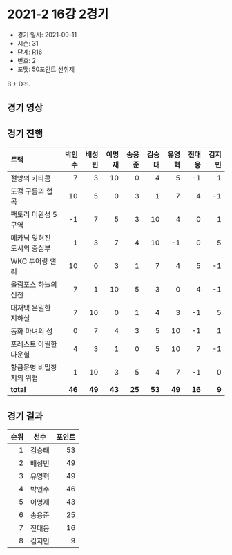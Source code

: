 # 2021-2 16강 2경기

- 경기 일시: 2021-09-11
- 시즌: 31
- 단계: R16
- 번호: 2
- 포맷: 50포인트 선취제



B + D조.

## 경기 영상
## 경기 진행

| 트랙 | 박인수 | 배성빈 | 이명재 | 송용준 | 김승태 | 유영혁 | 전대웅 | 김지민 |
|:---|---:|---:|---:|---:|---:|---:|---:|---:|
| 절망의 카타콤 | 7 | 3 | 10 | 0 | 4 | 5 | -1 | 1 |
| 도검 구름의 협곡 | 10 | 5 | 0 | 3 | 1 | 7 | 4 | -1 |
| 팩토리 미완성 5구역 | -1 | 7 | 5 | 3 | 10 | 4 | 0 | 1 |
| 메카닉 잊혀진 도시의 중심부 | 1 | 3 | 7 | 4 | 10 | -1 | 0 | 5 |
| WKC 투어링 랠리 | 10 | 0 | 3 | 1 | 7 | 4 | 5 | -1 |
| 올림포스 하늘의 신전 | 7 | 1 | 10 | 5 | 3 | 0 | 4 | -1 |
| 대저택 은밀한 지하실 | 7 | 10 | 0 | 1 | 4 | 3 | -1 | 5 |
| 동화 마녀의 성 | 0 | 7 | 4 | 3 | 5 | 10 | -1 | 1 |
| 포레스트 아찔한 다운힐 | 4 | 3 | 1 | 0 | 5 | 10 | 7 | -1 |
| 황금문명 비밀장치의 위협 | 1 | 10 | 3 | 5 | 4 | 7 | -1 | 0 |
| __total__ | __46__ | __49__ | __43__ | __25__ | __53__ | __49__ | __16__ | __9__ |




## 경기 결과

| 순위 | 선수 | 포인트 |
|---:|:---:|---:|
| 1 | 김승태 | 53 |
| 2 | 배성빈 | 49 |
| 3 | 유영혁 | 49 |
| 4 | 박인수 | 46 |
| 5 | 이명재 | 43 |
| 6 | 송용준 | 25 |
| 7 | 전대웅 | 16 |
| 8 | 김지민 | 9 |

